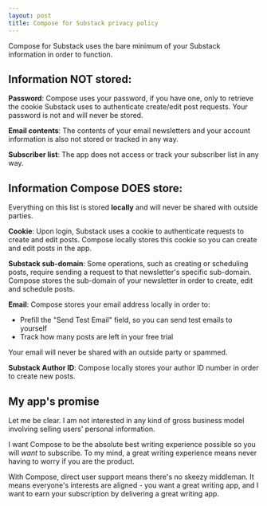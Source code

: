 ```yaml
---
layout: post
title: Compose for Substack privacy policy
---
```


Compose for Substack uses the bare minimum of your Substack information in order to function. 

## Information NOT stored:

**Password**: Compose uses your password, if you have one, only to retrieve the cookie Substack uses to authenticate create/edit post requests. Your password is not and will never be stored. 

**Email contents**: The contents of your email newsletters and your account information is also not stored or tracked in any way. 

**Subscriber list**: The app does not access or track your subscriber list in any way. 

## Information Compose DOES store:

Everything on this list is stored **locally** and will never be shared with outside parties.

**Cookie**: Upon login, Substack uses a cookie to authenticate requests to create and edit posts. Compose locally stores this cookie so you can create and edit posts in the app. 

**Substack sub-domain**: Some operations, such as creating or scheduling posts, require sending a request to that newsletter's specific sub-domain. Compose stores the sub-domain of your newsletter in order to create, edit and schedule posts. 

**Email**: Compose stores your email address locally in order to:

* Prefill the "Send Test Email" field, so you can send test emails to yourself
* Track how many posts are left in your free trial

Your email will never be shared with an outside party or spammed.

**Substack Author ID**: Compose locally stores your author ID number in order to create new posts. 

## My app's promise

Let me be clear. I am not interested in any kind of gross business model involving selling users' personal information.

I want Compose to be the absolute best writing experience possible so you will *want* to subscribe. To my mind, a great writing experience means never having to worry if you are the product. 

With Compose, direct user support means there's no skeezy middleman. It means everyone's interests are aligned - you want a great writing app, and I want to earn your subscription by delivering a great writing app.